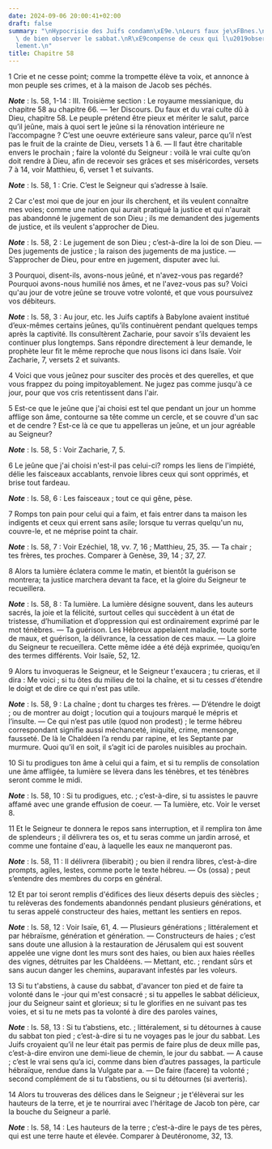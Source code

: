 ```yaml
---
date: 2024-09-06 20:00:41+02:00
draft: false
summary: "\nHypocrisie des Juifs condamn\xE9e.\nLeurs faux je\xFBnes.\nMani\xE8re\
  \ de bien observer le sabbat.\nR\xE9compense de ceux qui l\u2019observent fid\xE8\
  lement.\n"
title: Chapitre 58
---
```





1 Crie et ne cesse point; comme la trompette élève ta voix, et annonce à mon peuple ses crimes, et à la maison de Jacob ses péchés.

***Note*** :  Is. 58, 1-14 : III. Troisième section : Le royaume messianique, du chapitre 58 au chapitre 66. ― 1er Discours. Du faux et du vrai culte dû à Dieu, chapitre 58. Le peuple prétend être pieux et mériter le salut, parce qu’il jeûne, mais à quoi sert le jeûne si la rénovation intérieure ne l’accompagne ? C’est une oeuvre extérieure sans valeur, parce qu’il n’est pas le fruit de la crainte de Dieu, versets 1 à 6. ― Il faut être charitable envers le prochain ; faire la volonté du Seigneur : voilà le vrai culte qu’on doit rendre à Dieu, afin de recevoir ses grâces et ses miséricordes, versets 7 à 14, voir Matthieu, 6, verset 1 et suivants.

***Note*** :  Is. 58, 1 : Crie. C’est le Seigneur qui s’adresse à Isaïe.


2 Car c'est moi que de jour en jour ils cherchent, et ils veulent connaître mes voies; comme une nation qui aurait pratiqué la justice et qui n'aurait pas abandonné le jugement de son Dieu ; ils me demandent des jugements de justice, et ils veulent s'approcher de Dieu.

***Note*** :  Is. 58, 2 : Le jugement de son Dieu ; c’est-à-dire la loi de son Dieu. ― Des jugements de justice ; la raison des jugements de ma justice. ― S’approcher de Dieu, pour entre en jugement, disputer avec lui.


3 Pourquoi, disent-ils, avons-nous jeûné, et n'avez-vous pas regardé? Pourquoi avons-nous humilié nos âmes, et ne l'avez-vous pas su? Voici qu'au jour de votre jeûne se trouve votre volonté, et que vous poursuivez vos débiteurs.

***Note*** :  Is. 58, 3 : Au jour, etc. les Juifs captifs à Babylone avaient institué d’eux-mêmes certains jeûnes, qu’ils continuèrent pendant quelques temps après la captivité. Ils consultèrent Zacharie, pour savoir s’ils devaient les continuer plus longtemps. Sans répondre directement à leur demande, le prophète leur fit le même reproche que nous lisons ici dans Isaïe. Voir Zacharie, 7, versets 2 et suivants.


4 Voici que vous jeûnez pour susciter des procès et des querelles, et que vous frappez du poing impitoyablement. Ne jugez pas comme jusqu'à ce jour, pour que vos cris retentissent dans l'air.


5 Est-ce que le jeûne que j'ai choisi est tel que pendant un jour un homme afflige son âme, contourne sa tête comme un cercle, et se couvre d'un sac et de cendre ? Est-ce là ce que tu appelleras un jeûne, et un jour agréable au Seigneur?

***Note*** :  Is. 58, 5 : Voir Zacharie, 7, 5.


6 Le jeûne que j'ai choisi n'est-il pas celui-ci? romps les liens de l'impiété, délie les faisceaux accablants, renvoie libres ceux qui sont opprimés, et brise tout fardeau.

***Note*** :  Is. 58, 6 : Les faisceaux ; tout ce qui gêne, pèse.


7 Romps ton pain pour celui qui a faim, et fais entrer dans ta maison les indigents et ceux qui errent sans asile; lorsque tu verras quelqu'un nu, couvre-le, et ne méprise point ta chair.

***Note*** :  Is. 58, 7 : Voir Ezéchiel, 18, vv. 7, 16 ; Matthieu, 25, 35. ― Ta chair ; tes frères, tes proches. Comparer à Genèse, 39, 14 ; 37, 27.


8 Alors ta lumière éclatera comme le matin, et bientôt la guérison se montrera; ta justice marchera devant ta face, et la gloire du Seigneur te recueillera.

***Note*** :  Is. 58, 8 : Ta lumière. La lumière désigne souvent, dans les auteurs sacrés, la joie et la félicité, surtout celles qui succèdent à un état de tristesse, d’humiliation et d’oppression qui est ordinairement exprimé par le mot ténèbres. ― Ta guérison. Les Hébreux appelaient maladie, toute sorte de maux, et guérison, la délivrance, la cessation de ces maux. ― La gloire du Seigneur te recueillera. Cette même idée a été déjà exprimée, quoiqu’en des termes différents. Voir Isaïe, 52, 12.

9 Alors tu invoqueras le Seigneur, et le Seigneur t'exaucera ; tu crieras, et il dira : Me voici ; si tu ôtes du milieu de toi la chaîne, et si tu cesses d'étendre le doigt et de dire ce qui n'est pas utile.

***Note*** :  Is. 58, 9 : La chaîne ; dont tu charges tes frères. ― D’étendre le doigt ; ou de montrer au doigt ; locution qui a toujours marqué le mépris et l’insulte. ― Ce qui n’est pas utile (quod non prodest) ; le terme hébreu correspondant signifie aussi méchanceté, iniquité, crime, mensonge, fausseté. De là le Chaldéen l’a rendu par rapine, et les Septante par murmure. Quoi qu’il en soit, il s’agit ici de paroles nuisibles au prochain.


10 Si tu prodigues ton âme à celui qui a faim, et si tu remplis de consolation une âme affligée, ta lumière se lèvera dans les ténèbres, et tes ténèbres seront comme le midi.

***Note*** :  Is. 58, 10 : Si tu prodigues, etc. ; c’est-à-dire, si tu assistes le pauvre affamé avec une grande effusion de coeur. ― Ta lumière, etc. Voir le verset 8.

11 Et le Seigneur te donnera le repos sans interruption, et il remplira ton âme de splendeurs ; il délivrera tes os, et tu seras comme un jardin arrosé, et comme une fontaine d'eau, à laquelle les eaux ne manqueront pas.

***Note*** :  Is. 58, 11 : Il délivrera (liberabit) ; ou bien il rendra libres, c’est-à-dire prompts, agiles, lestes, comme porte le texte hébreu. ― Os (ossa) ; peut s’entendre des membres du corps en général.


12 Et par toi seront remplis d'édifices des lieux déserts depuis des siècles ; tu relèveras des fondements abandonnés pendant plusieurs générations, et tu seras appelé constructeur des haies, mettant les sentiers en repos.

***Note*** :  Is. 58, 12 : Voir Isaïe, 61, 4. ― Plusieurs générations ; littéralement et par hébraïsme, génération et génération. ― Constructeurs de haies ; c’est sans doute une allusion à la restauration de Jérusalem qui est souvent appelée une vigne dont les murs sont des haies, ou bien aux haies réelles des vignes, détruites par les Chaldéens. ― Mettant, etc. ; rendant sûrs et sans aucun danger les chemins, auparavant infestés par les voleurs.


13 Si tu t'abstiens, à cause du sabbat, d'avancer ton pied et de faire ta volonté dans le -jour qui m'est consacré ; si tu appelles le sabbat délicieux, jour du Seigneur saint et glorieux; si tu le glorifies en ne suivant pas tes voies, et si tu ne mets pas ta volonté à dire des paroles vaines,

***Note*** :  Is. 58, 13 : Si tu t’abstiens, etc. ; littéralement, si tu détournes à cause du sabbat ton pied ; c’est-à-dire si tu ne voyages pas le jour du sabbat. Les Juifs croyaient qu’il ne leur était pas permis de faire plus de deux mille pas, c’est-à-dire environ une demi-lieue de chemin, le jour du sabbat. ― A cause ; c’est le vrai sens qu’a ici, comme dans bien d’autres passages, la particule hébraïque, rendue dans la Vulgate par a. ― De faire (facere) ta volonté ; second complément de si tu t’abstiens, ou si tu détournes (si averteris).


14 Alors tu trouveras des délices dans le Seigneur ; je t'élèverai sur les hauteurs de la terre, et je te nourrirai avec l'héritage de Jacob ton père, car la bouche du Seigneur a parlé.

***Note*** :  Is. 58, 14 : Les hauteurs de la terre ; c’est-à-dire le pays de tes pères, qui est une terre haute et élevée. Comparer à Deutéronome, 32, 13.

